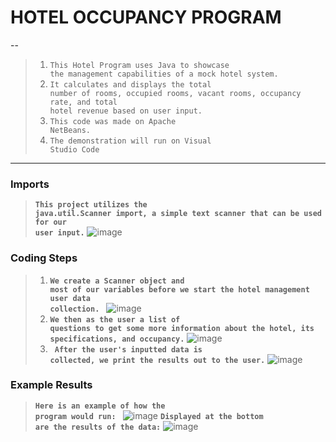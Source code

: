 # HOTEL OCCUPANCY PROGRAM
--

> 1.  <code style="blue : blue">This Hotel Program uses Java to showcase the management capabilities of a mock hotel system.</code>
> 2.  <code style="blue : blue">It calculates and displays the total number of rooms, occupied rooms, vacant rooms, occupancy rate, and total hotel revenue based on user input.</code>
> 3.  <code style="blue : blue">This code was made on Apache NetBeans.</code>
> 4. <code style="blue : blue">The demonstration will run on Visual Studio Code</code>

__________________________________________________________________________________________________________________________________________________
### Imports
>  <code style="blue : blue">**This project utilizes the java.util.Scanner import, a simple text scanner that can be used for our user input.**</code>
![image](https://github.com/user-attachments/assets/0cbf73ca-ac5d-4f60-9022-1e45113387cd)

### Coding Steps
> 1. <code style="blue : blue">**We create a Scanner object and most of our variables before we start the hotel management user data collection.** </code>
![image](https://github.com/user-attachments/assets/32cb1d63-45fd-4eea-9927-e5dd9b3e5f3b)
> 2. <code style="blue : blue">**We then as the user a list of questions to get some more information about the hotel, its specifications, and occupancy.**</code>
![image](https://github.com/user-attachments/assets/6c3a0b3e-9ee0-4ef6-9845-e33cc6b0c716)
> 3. <code style="blue : blue"> **After the user's inputted data is collected, we print the results out to the user.**</code>
![image](https://github.com/user-attachments/assets/83bc7f81-f2ac-4212-beca-9d56212095d4)

### Example Results
><code style="blue : blue">**Here is an example of how the program would run:** </code>
![image](https://github.com/user-attachments/assets/63d57be2-a088-43f9-9759-06f5cb983693)
> <code style="blue : blue">**Displayed at the bottom are the results of the data:**</code>
![image](https://github.com/user-attachments/assets/28f3ba52-53d5-4b24-8d4c-3578b004067f)






